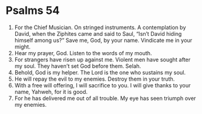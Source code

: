 ﻿
# Psalms 54
1. For the Chief Musician. On stringed instruments. A contemplation by David, when the Ziphites came and said to Saul, “Isn’t David hiding himself among us?” Save me, God, by your name. Vindicate me in your might. 
2. Hear my prayer, God. Listen to the words of my mouth. 
3. For strangers have risen up against me. Violent men have sought after my soul. They haven’t set God before them. Selah. 
4. Behold, God is my helper. The Lord is the one who sustains my soul. 
5. He will repay the evil to my enemies. Destroy them in your truth. 
6. With a free will offering, I will sacrifice to you. I will give thanks to your name, Yahweh, for it is good. 
7. For he has delivered me out of all trouble. My eye has seen triumph over my enemies. 
